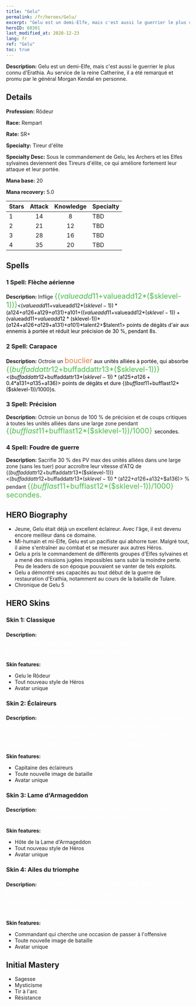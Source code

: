 ```yaml
---
title: "Gelu"
permalink: /fr/heroes/Gelu/
excerpt: "Gelu est un demi-Elfe, mais c'est aussi le guerrier le plus connu d'Erathia. Au service de la reine Catherine, il a été remarqué et promu par le général Morgan Kendal en personne."
heroID: 60301
last_modified_at: 2020-12-23
lang: fr
ref: "Gelu"
toc: true
---
```

 **Description:** Gelu est un demi-Elfe, mais c'est aussi le guerrier le plus connu d'Erathia. Au service de la reine Catherine, il a été remarqué et promu par le général Morgan Kendal en personne.
## Details
 **Profession:** Rôdeur

 **Race:** Rempart

 **Rate:** SR+

 **Specialty:** Tireur d'élite

 **Specialty Desc:** Sous le commandement de Gelu, les Archers et les Elfes sylvaines deviennent des Tireurs d'élite, ce qui améliore fortement leur attaque et leur portée.

 **Mana base:** 20

 **Mana recovery:** 5.0


  | Stars   |     Attack     |    Knowledge   |      Specialty     |
  |---------|:---------------:|:---------------:|--------------------|
  |    1    | 14 | 8 | TBD |
  |    2    | 21 | 12 | TBD |
  |    3    | 28 | 16 | TBD |
  |    4    | 35 | 20 | TBD |

## Spells
### 1 Spell: Flèche aérienne
 **Description:** Inflige <span style="color: #48b946;font-size:20px">{($valueadd11+$valueadd12*($sklevel-1))}</span><span style="color: black"><($valueadd11+$valueadd12*($sklevel-1))*($a124+$a126+$a129+$a131)+$a101+(($valueadd11+$valueadd12*($sklevel-1))+($valueadd11+$valueadd12*($sklevel-1))*($a124+$a126+$a129+$a131)+$a101)*$talent2+$talent1> points de dégâts d'air aux ennemis à portée et réduit leur précision de 30 %, pendant 8s.

### 2 Spell: Carapace
 **Description:** Octroie un <span style="color: #e07c44;font-size:20px">bouclier</span><span style="color: black"> aux unités alliées à portée, qui absorbe <span style="color: #48b946;font-size:20px">{($buffaddattr12+$buffaddattr13*($sklevel-1))}</span><span style="color: black"><($buffaddattr12+$buffaddattr13*($sklevel-1))*($a125+$a126+0.4*$a131+$a135+$a136)> points de dégâts et dure {($bufflast11+$bufflast12*($sklevel-1))/1000}s.

### 3 Spell: Précision
 **Description:** Octroie un bonus de 100 % de précision et de coups critiques à toutes les unités alliées dans une large zone pendant <span style="color: #48b946;font-size:20px">{($bufflast11+$bufflast12*($sklevel-1))/1000} </span><span style="color: black">secondes.

### 4 Spell: Foudre de guerre
 **Description:** Sacrifie 30 % des PV max des unités alliées dans une large zone (sans les tuer) pour accroître leur vitesse d'ATQ de {($buffaddattr12+$buffaddattr13*($sklevel-1))}<($buffaddattr12+$buffaddattr13*($sklevel-1))*($a122+$a126+$a132+$a136)> % pendant <span style="color: #48b946;font-size:20px">{($bufflast11+$bufflast12*($sklevel-1))/1000} secondes.</span><span style="color: black">


## HERO Biography
   - Jeune, Gelu était déjà un excellent éclaireur. Avec l'âge, il est devenu encore meilleur dans ce domaine.
   - Mi-humain et mi-Elfe, Gelu est un pacifiste qui abhorre tuer. Malgré tout, il aime s'entraîner au combat et se mesurer aux autres Héros.
   - Gelu a pris le commandement de différents groupes d'Elfes sylvaines et a mené des missions jugées impossibles sans subir la moindre perte. Peu de leaders de son époque pouvaient se vanter de tels exploits.
   - Gelu a démontré ses capacités au tout début de la guerre de restauration d'Erathia, notamment au cours de la bataille de Tulare.
   - Chronique de Gelu 5

## HERO Skins
### Skin 1: **Classique**

 **Description:** <span style="color: #ffffff;font-size:20px">La vie de Gelu est recouverte d'un voile mystérieux. La seule certitude, c'est qu'il est à moitié Elfe, probablement même de Vori. </span>

 **Skin features:** 

   - Gelu le Rôdeur
   - Tout nouveau style de Héros
   - Avatar unique

### Skin 2: **Éclaireurs**

 **Description:** <span style="color: #ffffff;font-size:20px">Les Tireurs d'élite dirigés par Gelu instillent la peur dans le cœur de leurs ennemis. Leurs flèches, tirées loin derrière la ligne de front, ont abattu un grand nombre d'officiers ennemis. </span>

 **Skin features:** 

   - Capitaine des éclaireurs
   - Toute nouvelle image de bataille
   - Avatar unique

### Skin 3: **Lame d'Armageddon**

 **Description:** <span style="color: #ffffff;font-size:20px">J'utiliserai ma tranchante épée de justice pour punir les crimes de ces Démons. </span>

 **Skin features:** 

   - Hôte de la Lame d'Armageddon
   - Tout nouveau style de Héros
   - Avatar unique

### Skin 4: **Ailes du triomphe**

 **Description:** <span style="color: #ffffff;font-size:20px">Les forces du mal ne peuvent pas triompher ! L'Alliance de la Justice s'est formée pour repousser l'invasion orchestrée par Lucifer Kreegan et pour protéger Erathia.</span>

 **Skin features:** 

   - Commandant qui cherche une occasion de passer à l'offensive
   - Toute nouvelle image de bataille
   - Avatar unique


## Initial Mastery
   - Sagesse
   - Mysticisme
   - Tir à l'arc
   - Résistance
